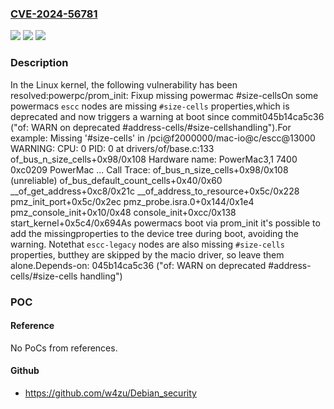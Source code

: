 ### [CVE-2024-56781](https://cve.mitre.org/cgi-bin/cvename.cgi?name=CVE-2024-56781)
![](https://img.shields.io/static/v1?label=Product&message=Linux&color=blue)
![](https://img.shields.io/static/v1?label=Version&message=1da177e4c3f41524e886b7f1b8a0c1fc7321cac2%3C%200b94d838018fb0a824e0cd3149034928c99fb1b7%20&color=brighgreen)
![](https://img.shields.io/static/v1?label=Vulnerability&message=n%2Fa&color=brighgreen)

### Description

In the Linux kernel, the following vulnerability has been resolved:powerpc/prom_init: Fixup missing powermac #size-cellsOn some powermacs `escc` nodes are missing `#size-cells` properties,which is deprecated and now triggers a warning at boot since commit045b14ca5c36 ("of: WARN on deprecated #address-cells/#size-cellshandling").For example:  Missing '#size-cells' in /pci@f2000000/mac-io@c/escc@13000  WARNING: CPU: 0 PID: 0 at drivers/of/base.c:133 of_bus_n_size_cells+0x98/0x108  Hardware name: PowerMac3,1 7400 0xc0209 PowerMac  ...  Call Trace:    of_bus_n_size_cells+0x98/0x108 (unreliable)    of_bus_default_count_cells+0x40/0x60    __of_get_address+0xc8/0x21c    __of_address_to_resource+0x5c/0x228    pmz_init_port+0x5c/0x2ec    pmz_probe.isra.0+0x144/0x1e4    pmz_console_init+0x10/0x48    console_init+0xcc/0x138    start_kernel+0x5c4/0x694As powermacs boot via prom_init it's possible to add the missingproperties to the device tree during boot, avoiding the warning. Notethat `escc-legacy` nodes are also missing `#size-cells` properties, butthey are skipped by the macio driver, so leave them alone.Depends-on: 045b14ca5c36 ("of: WARN on deprecated #address-cells/#size-cells handling")

### POC

#### Reference
No PoCs from references.

#### Github
- https://github.com/w4zu/Debian_security

